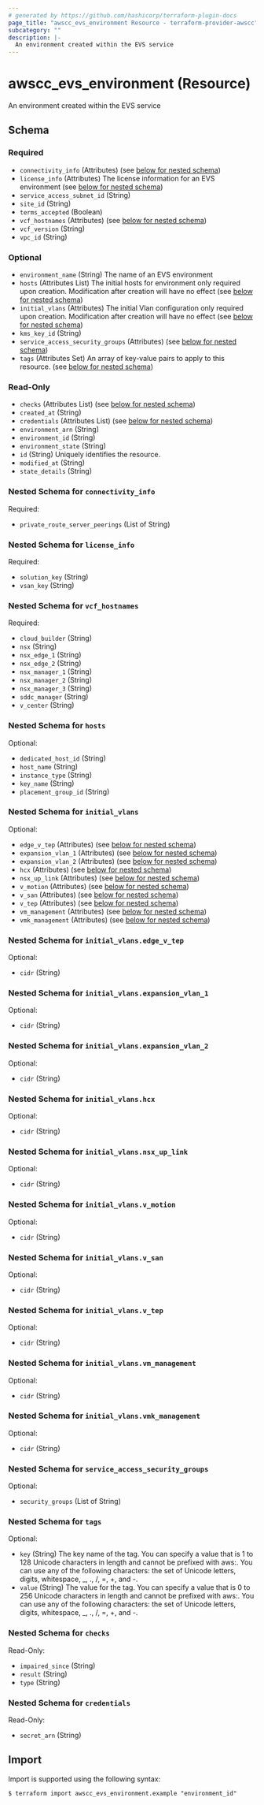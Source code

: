 ```yaml
---
# generated by https://github.com/hashicorp/terraform-plugin-docs
page_title: "awscc_evs_environment Resource - terraform-provider-awscc"
subcategory: ""
description: |-
  An environment created within the EVS service
---
```


# awscc_evs_environment (Resource)

An environment created within the EVS service



<!-- schema generated by tfplugindocs -->
## Schema

### Required

- `connectivity_info` (Attributes) (see [below for nested schema](#nestedatt--connectivity_info))
- `license_info` (Attributes) The license information for an EVS environment (see [below for nested schema](#nestedatt--license_info))
- `service_access_subnet_id` (String)
- `site_id` (String)
- `terms_accepted` (Boolean)
- `vcf_hostnames` (Attributes) (see [below for nested schema](#nestedatt--vcf_hostnames))
- `vcf_version` (String)
- `vpc_id` (String)

### Optional

- `environment_name` (String) The name of an EVS environment
- `hosts` (Attributes List) The initial hosts for environment only required upon creation. Modification after creation will have no effect (see [below for nested schema](#nestedatt--hosts))
- `initial_vlans` (Attributes) The initial Vlan configuration only required upon creation. Modification after creation will have no effect (see [below for nested schema](#nestedatt--initial_vlans))
- `kms_key_id` (String)
- `service_access_security_groups` (Attributes) (see [below for nested schema](#nestedatt--service_access_security_groups))
- `tags` (Attributes Set) An array of key-value pairs to apply to this resource. (see [below for nested schema](#nestedatt--tags))

### Read-Only

- `checks` (Attributes List) (see [below for nested schema](#nestedatt--checks))
- `created_at` (String)
- `credentials` (Attributes List) (see [below for nested schema](#nestedatt--credentials))
- `environment_arn` (String)
- `environment_id` (String)
- `environment_state` (String)
- `id` (String) Uniquely identifies the resource.
- `modified_at` (String)
- `state_details` (String)

<a id="nestedatt--connectivity_info"></a>
### Nested Schema for `connectivity_info`

Required:

- `private_route_server_peerings` (List of String)


<a id="nestedatt--license_info"></a>
### Nested Schema for `license_info`

Required:

- `solution_key` (String)
- `vsan_key` (String)


<a id="nestedatt--vcf_hostnames"></a>
### Nested Schema for `vcf_hostnames`

Required:

- `cloud_builder` (String)
- `nsx` (String)
- `nsx_edge_1` (String)
- `nsx_edge_2` (String)
- `nsx_manager_1` (String)
- `nsx_manager_2` (String)
- `nsx_manager_3` (String)
- `sddc_manager` (String)
- `v_center` (String)


<a id="nestedatt--hosts"></a>
### Nested Schema for `hosts`

Optional:

- `dedicated_host_id` (String)
- `host_name` (String)
- `instance_type` (String)
- `key_name` (String)
- `placement_group_id` (String)


<a id="nestedatt--initial_vlans"></a>
### Nested Schema for `initial_vlans`

Optional:

- `edge_v_tep` (Attributes) (see [below for nested schema](#nestedatt--initial_vlans--edge_v_tep))
- `expansion_vlan_1` (Attributes) (see [below for nested schema](#nestedatt--initial_vlans--expansion_vlan_1))
- `expansion_vlan_2` (Attributes) (see [below for nested schema](#nestedatt--initial_vlans--expansion_vlan_2))
- `hcx` (Attributes) (see [below for nested schema](#nestedatt--initial_vlans--hcx))
- `nsx_up_link` (Attributes) (see [below for nested schema](#nestedatt--initial_vlans--nsx_up_link))
- `v_motion` (Attributes) (see [below for nested schema](#nestedatt--initial_vlans--v_motion))
- `v_san` (Attributes) (see [below for nested schema](#nestedatt--initial_vlans--v_san))
- `v_tep` (Attributes) (see [below for nested schema](#nestedatt--initial_vlans--v_tep))
- `vm_management` (Attributes) (see [below for nested schema](#nestedatt--initial_vlans--vm_management))
- `vmk_management` (Attributes) (see [below for nested schema](#nestedatt--initial_vlans--vmk_management))

<a id="nestedatt--initial_vlans--edge_v_tep"></a>
### Nested Schema for `initial_vlans.edge_v_tep`

Optional:

- `cidr` (String)


<a id="nestedatt--initial_vlans--expansion_vlan_1"></a>
### Nested Schema for `initial_vlans.expansion_vlan_1`

Optional:

- `cidr` (String)


<a id="nestedatt--initial_vlans--expansion_vlan_2"></a>
### Nested Schema for `initial_vlans.expansion_vlan_2`

Optional:

- `cidr` (String)


<a id="nestedatt--initial_vlans--hcx"></a>
### Nested Schema for `initial_vlans.hcx`

Optional:

- `cidr` (String)


<a id="nestedatt--initial_vlans--nsx_up_link"></a>
### Nested Schema for `initial_vlans.nsx_up_link`

Optional:

- `cidr` (String)


<a id="nestedatt--initial_vlans--v_motion"></a>
### Nested Schema for `initial_vlans.v_motion`

Optional:

- `cidr` (String)


<a id="nestedatt--initial_vlans--v_san"></a>
### Nested Schema for `initial_vlans.v_san`

Optional:

- `cidr` (String)


<a id="nestedatt--initial_vlans--v_tep"></a>
### Nested Schema for `initial_vlans.v_tep`

Optional:

- `cidr` (String)


<a id="nestedatt--initial_vlans--vm_management"></a>
### Nested Schema for `initial_vlans.vm_management`

Optional:

- `cidr` (String)


<a id="nestedatt--initial_vlans--vmk_management"></a>
### Nested Schema for `initial_vlans.vmk_management`

Optional:

- `cidr` (String)



<a id="nestedatt--service_access_security_groups"></a>
### Nested Schema for `service_access_security_groups`

Optional:

- `security_groups` (List of String)


<a id="nestedatt--tags"></a>
### Nested Schema for `tags`

Optional:

- `key` (String) The key name of the tag. You can specify a value that is 1 to 128 Unicode characters in length and cannot be prefixed with aws:. You can use any of the following characters: the set of Unicode letters, digits, whitespace, _, ., /, =, +, and -.
- `value` (String) The value for the tag. You can specify a value that is 0 to 256 Unicode characters in length and cannot be prefixed with aws:. You can use any of the following characters: the set of Unicode letters, digits, whitespace, _, ., /, =, +, and -.


<a id="nestedatt--checks"></a>
### Nested Schema for `checks`

Read-Only:

- `impaired_since` (String)
- `result` (String)
- `type` (String)


<a id="nestedatt--credentials"></a>
### Nested Schema for `credentials`

Read-Only:

- `secret_arn` (String)

## Import

Import is supported using the following syntax:

```shell
$ terraform import awscc_evs_environment.example "environment_id"
```
